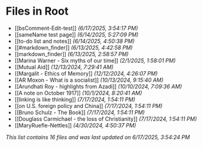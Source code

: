 # Files in Root

- [[bsComment-Edit-test]] *(6/17/2025, 3:54:17 PM)*
- [[sameName test page]] *(6/14/2025, 5:27:09 PM)*
- [[to-do list and notes]] *(6/14/2025, 4:50:38 PM)*
- [[#markdown_finder]] *(6/13/2025, 4:42:58 PM)*
- [[markdown_finder]] *(6/13/2025, 2:58:57 PM)*
- [[Marina Warner - Six myths of our time]] *(2/1/2025, 1:58:01 PM)*
- [[Mutual Aid]] *(12/13/2024, 7:29:41 AM)*
- [[Margalit - Ethics of Memory]] *(12/12/2024, 4:26:07 PM)*
- [[AR Moxon - What is a socialist]] *(10/13/2024, 9:15:40 AM)*
- [[Arundhati Roy - highlights from Azadi]] *(10/10/2024, 7:09:36 AM)*
- [[A note on October 1917]] *(10/1/2024, 8:20:41 AM)*
- [[linking is like thinking]] *(7/17/2024, 1:54:11 PM)*
- [[on U.S. foreign policy and China]] *(7/17/2024, 1:54:11 PM)*
- [[Bruno Schulz - The Book]] *(7/17/2024, 1:54:11 PM)*
- [[Douglass Carmichael - the loss of Christianity]] *(7/17/2024, 1:54:11 PM)*
- [[MaryRuefle-Nettles]] *(4/30/2024, 4:50:37 PM)*

*This list contains 16 files and was last updated on 6/17/2025, 3:54:24 PM*